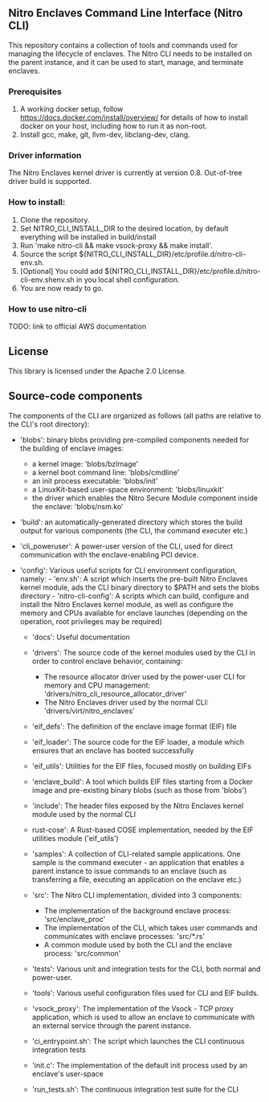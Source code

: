 ## Nitro Enclaves Command Line Interface (Nitro CLI)

This repository contains a collection of tools and commands used for managing the lifecycle of enclaves. The Nitro CLI needs to be installed on the parent instance, and it can be used to start, manage, and terminate enclaves.  

### Prerequisites
  1. A working docker setup, follow https://docs.docker.com/install/overview/ for details of how to install docker on your host, including how to run it as non-root.
  2. Install gcc, make, git, llvm-dev, libclang-dev, clang.

### Driver information
  The Nitro Enclaves kernel driver is currently at version 0.8. Out-of-tree driver build is supported.

### How to install:
  1. Clone the repository.
  2. Set NITRO_CLI_INSTALL_DIR to the desired location, by default everything will be installed in build/install
  3. Run 'make nitro-cli && make vsock-proxy && make install'.
  4. Source the script ${NITRO_CLI_INSTALL_DIR}/etc/profile.d/nitro-cli-env.sh.
  5. [Optional] You could add ${NITRO_CLI_INSTALL_DIR}/etc/profile.d/nitro-cli-env.shenv.sh in you local shell configuration.
  6. You are now ready to go.

### How to use nitro-cli
 TODO: link to official AWS documentation

## License
  This library is licensed under the Apache 2.0 License.

## Source-code components
  The components of the CLI are organized as follows (all paths are relative to the CLI's root directory):

  - 'blobs': binary blobs providing pre-compiled components needed for the building of enclave images:
      - a kernel image: 'blobs/bzImage'
      - a kernel boot command line: 'blobs/cmdline'
      - an init process executable: 'blobs/init'
      - a LinuxKit-based user-space environment: 'blobs/linuxkit'
      - the driver which enables the Nitro Secure Module component inside the enclave: 'blobs/nsm.ko'

  - 'build': an automatically-generated directory which stores the build output for various components (the CLI, the command executer etc.)

  - 'cli_poweruser': A power-user version of the CLI, used for direct communication with the enclave-enabling PCI device.

- 'config': Various useful scripts for CLI environment configuration, namely:
      - 'env.sh': A script which inserts the pre-built Nitro Enclaves kernel module, ads the CLI binary directory to $PATH and sets the blobs directory
      - 'nitro-cli-config': A scripts which can build, configure and install the Nitro Enclaves kernel module, as well as configure the memory
          and CPUs available for enclave launches (depending on the operation, root privileges may be required)

  - 'docs': Useful documentation

  - 'drivers': The source code of the kernel modules used by the CLI in order to control enclave behavior, containing:
      - The resource allocator driver used by the power-user CLI for memory and CPU management: 'drivers/nitro_cli_resource_allocator_driver'
      - The Nitro Enclaves driver used by the normal CLI: 'drivers/virt/nitro_enclaves'

  - 'eif_defs': The definition of the enclave image format (EIF) file

  - 'eif_loader': The source code for the EIF loader, a module which ensures that an enclave has booted successfully

  - 'eif_utils': Utilities for the EIF files, focused mostly on building EIFs

  - 'enclave_build': A tool which builds EIF files starting from a Docker image and pre-existing binary blobs (such as those from 'blobs')

  - 'include': The header files exposed by the Nitro Enclaves kernel module used by the normal CLI

  - rust-cose': A Rust-based COSE implementation, needed by the EIF utilities module ('eif_utils')

  - 'samples': A collection of CLI-related sample applications. One sample is the command executer - an application that enables a parent
      instance to issue commands to an enclave (such as transferring a file, executing an application on the enclave etc.)

  - 'src': The Nitro CLI implementation, divided into 3 components:
      - The implementation of the background enclave process: 'src/enclave_proc'
      - The implementation of the CLI, which takes user commands and communicates with enclave processes: 'src/*.rs'
      - A common module used by both the CLI and the enclave process: 'src/common'

  - 'tests': Various unit and integration tests for the CLI, both normal and power-user.

  - 'tools': Various useful configuration files used for CLI and EIF builds.

  - 'vsock_proxy': The implementation of the Vsock - TCP proxy application, which is used to allow an enclave to communicate with an external service
          through the parent instance.

  - 'ci_entrypoint.sh': The script which launches the CLI continuous integration tests

  - 'init.c': The implementation of the default init process used by an enclave's user-space

  - 'run_tests.sh': The continuous integration test suite for the CLI
